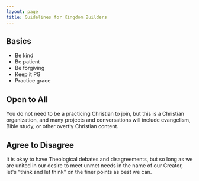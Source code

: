 ```yaml
---
layout: page
title: Guidelines for Kingdom Builders
---
```


## Basics

* Be kind
* Be patient
* Be forgiving
* Keep it PG
* Practice grace

## Open to All
You do not need to be a practicing Christian to join, but this is a Christian
organization, and many projects and conversations will include evangelism,
Bible study, or other overtly Christian content.

## Agree to Disagree
It is okay to have Theological debates and disagreements, but so long as we are
united in our desire to meet unmet needs in the name of our Creator, let's
"think and let think" on the finer points as best we can.
